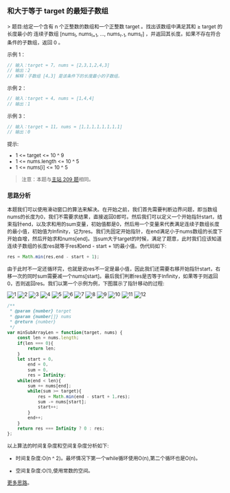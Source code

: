 ### 和大于等于 target 的最短子数组
<sub>
> 题目:给定一个含有 n 个正整数的数组和一个正整数 target 。找出该数组中满足其和 ≥ target 的长度最小的 连续子数组 [nums<sub>l</sub>, nums<sub>l+1</sub>, ..., nums<sub>r-1</sub>, nums<sub>r</sub>] ，并返回其长度。如果不存在符合条件的子数组，返回 0 。

示例 1：

```js
// 输入：target = 7, nums = [2,3,1,2,4,3]
// 输出：2
// 解释：子数组 [4,3] 是该条件下的长度最小的子数组。
```

示例 2：

```js
// 输入：target = 4, nums = [1,4,4]
// 输出：1
```

示例 3：

```js
// 输入：target = 11, nums = [1,1,1,1,1,1,1,1]
// 输出：0
```

提示:

* 1 <= target <= 10 ^ 9
* 1 <= nums.length <= 10 ^ 5
* 1 <= nums[i] <= 10 ^ 5

> 注意：本题与[主站 209 题](https://leetcode-cn.com/problems/minimum-size-subarray-sum/)相同。

### 思路分析

本题我们可以使用滑动窗口的算法来解决。在开始之前，我们首先需要判断边界问题，即当数组nums的长度为0，我们不需要求结果，直接返回0即可。然后我们可以定义一个开始指针start，结束指针end，以及求和用的sum变量，初始值都是0，然后用一个变量来代表满足连续子数组长度的最小值，初始值为Infinity，记为res。我们先固定开始指针，在end满足小于nums数组的长度下开始自增，然后开始求和nums[end]。当sum大于target的时候，满足了题意，此时我们应该知道连续子数组的长度res就等于res和end - start + 1的最小值。伪代码如下:

```js
res = Math.min(res,end - start + 1);
```

由于此时不一定还循环完，也就是说res不一定是最小值，因此我们还需要右移开始指针start，右移一次的同时sum需要减一个nums[start]。最后我们判断res是否等于Infinity，如果等于则返回0，否则返回res。我们以第一个示例为例，下图展示了指针移动的过程:

![1](../../images/2/minSubArrayLen-1.png)
![2](../../images/2/minSubArrayLen-2.png)
![3](../../images/2/minSubArrayLen-3.png)
![4](../../images/2/minSubArrayLen-4.png)
![5](../../images/2/minSubArrayLen-5.png)
![6](../../images/2/minSubArrayLen-6.png)
![7](../../images/2/minSubArrayLen-7.png)
![8](../../images/2/minSubArrayLen-8.png)
![9](../../images/2/minSubArrayLen-9.png)
![10](../../images/2/minSubArrayLen-10.png)
![11](../../images/2/minSubArrayLen-11.png)
![12](../../images/2/minSubArrayLen-12.png)

```js
/**
 * @param {number} target
 * @param {number[]} nums
 * @return {number}
 */
var minSubArrayLen = function(target, nums) {
    const len = nums.length;
    if(len === 0){
        return len;
    }
    let start = 0,
        end = 0,
        sum = 0,
        res = Infinity;
    while(end < len){
        sum += nums[end];
        while(sum >= target){
            res = Math.min(end - start + 1,res);
            sum -= nums[start];
            start++;
        }
        end++;
    }
    return res === Infinity ? 0 : res;
};
```

以上算法的时间复杂度和空间复杂度分析如下:

* 时间复杂度:O(n ^ 2)。最坏情况下第一个while循环使用O(n),第二个循环也是O(n)。

* 空间复杂度:O(1),使用常数的空间。

[更多思路](https://leetcode-cn.com/problems/2VG8Kg/solution/he-da-yu-deng-yu-target-de-zui-duan-zi-s-ixef/)。
